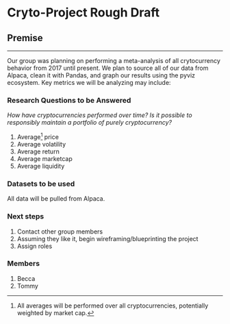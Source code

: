 # Cryto-Project Rough Draft

## Premise
---
Our group was planning on performing a meta-analysis of all crytocurrency behavior from 2017 until present. We plan to source all of our data from Alpaca, clean it with Pandas, and graph our results using the pyviz ecosystem. Key metrics we will be analyzing may include: 

### Research Questions to be Answered
*How have cryptocurrencies performed over time? Is it possible to responsibly maintain a portfolio of purely cryptocurrency?*

1. Average[^1] price
2. Average volatility
3. Average return
4. Average marketcap
5. Average liquidity

[^1]: All averages will be performed over all cryptocurrencies, potentially weighted by market cap.

### Datasets to be used
All data will be pulled from Alpaca.

### Next steps
1. Contact other group members 
2. Assuming they like it, begin wireframing/blueprinting the project
3. Assign roles

### Members
1. Becca
2. Tommy
